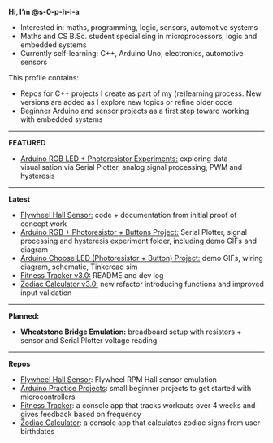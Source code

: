 **Hi, I’m @s-0-p-h-i-a**
- Interested in: maths, programming, logic, sensors, automotive systems
- Maths and CS B.Sc. student specialising in microprocessors, logic and embedded systems
- Currently self-learning: C++, Arduino Uno, electronics, automotive sensors

This profile contains:
- Repos for C++ projects I create as part of my (re)learning process. New versions are added as I explore new topics or refine older code
- Beginner Arduino and sensor projects as a first step toward working with embedded systems

---
**FEATURED**
- [Arduino RGB LED + Photoresistor Experiments:](https://github.com/s-0-p-h-i-a/Arduino_Practice/tree/main/RGB_LED_PR+BUTTONS/Plotter_and_Hysteresis) exploring data visualisation via Serial Plotter, analog signal processing, PWM and hysteresis

---
**Latest**
- [Flywheel Hall Sensor:](https://github.com/s-0-p-h-i-a/Flywheel_RPM_Hall_Sensor) code + documentation from initial proof of concept work
- [Arduino RGB + Photoresistor + Buttons Project:](https://github.com/s-0-p-h-i-a/Arduino_Practice/tree/main/RGB_LED_PR+BUTTONS) Serial Plotter, signal processing and hysteresis experiment folder, including demo GIFs and diagram
- [Arduino Choose LED (Photoresistor + Button) Project:](https://github.com/s-0-p-h-i-a/Arduino_Practice/tree/main/Choose_LED_Photoresistor) demo GIFs, wiring diagram, schematic, Tinkercad sim
- [Fitness Tracker v3.0:](https://github.com/s-0-p-h-i-a/Fitness_Tracker) README and dev log
- [Zodiac Calculator v3.0:](https://github.com/s-0-p-h-i-a/Zodiac_Calculator) new refactor introducing functions and improved input validation

---

**Planned:**
- **Wheatstone Bridge Emulation:** breadboard setup with resistors + sensor and Serial Plotter voltage reading

---

**Repos**
- [Flywheel Hall Sensor](https://github.com/s-0-p-h-i-a/Flywheel_RPM_Hall_Sensor): Flywheel RPM Hall sensor emulation
- [Arduino Practice Projects](https://github.com/s-0-p-h-i-a/Arduino_Practice): small beginner projects to get started with microcontrollers
- [Fitness Tracker](https://github.com/s-0-p-h-i-a/Fitness_Tracker): a console app that tracks workouts over 4 weeks and gives feedback based on frequency 
- [Zodiac Calculator](https://github.com/s-0-p-h-i-a/Zodiac_Calculator): a console app that calculates zodiac signs from user birthdates

<!--- See my pinned repositories for ongoing projects!


💞️ I’m looking to collaborate on
- 📫 How to reach me ...
- 😄 Pronouns: ...
- ⚡ Fun fact: ... ... --->

<!---
s-0-p-h-i-a/s-0-p-h-i-a is a ✨ special ✨ repository because its `README.md` (this file) appears on your GitHub profile.
You can click the Preview link to take a look at your changes.
--->
